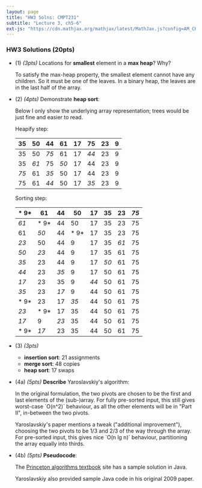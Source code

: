 ```yaml
---
layout: page
title: "HW3 Solns: CMPT231"
subtitle: "Lecture 3, ch5-6"
ext-js: "https://cdn.mathjax.org/mathjax/latest/MathJax.js?config=AM_CHTML"
---
```


### HW3 Solutions (20pts)

+ (1) *(3pts)* Locations for **smallest** element in a **max heap**? Why? 

  To satisfy the max-heap property, the smallest element cannot have any
  children.  So it must be one of the leaves.  In a binary heap, the leaves
  are in the last half of the array.

+ (2) *(4pts)* Demonstrate **heap sort**:

  Below I only show the underlying array representation; trees would be
  just fine and easier to read.

  Heapify step:

  | 35 | 50 | 44 | 61 | 17 | 75 | 23 |  9 |
  |----|----|----|----|----|----|----|----|
  | 35 | 50 |*75*| 61 | 17 |*44*| 23 |  9 |
  | 35 |*61*| 75 |*50*| 17 | 44 | 23 |  9 |
  |*75*| 61 |*35*| 50 | 17 | 44 | 23 |  9 |
  | 75 | 61 |*44*| 50 | 17 |*35*| 23 |  9 |

  Sorting step:

  |* 9*| 61 | 44 | 50 | 17 | 35 | 23 |*75*|
  |----|----|----|----|----|----|----|----|
  |*61*|* 9*| 44 | 50 | 17 | 35 | 23 | 75 |
  | 61 |*50*| 44 |* 9*| 17 | 35 | 23 | 75 |
  |*23*| 50 | 44 |  9 | 17 | 35 |*61*| 75 |
  |*50*|*23*| 44 |  9 | 17 | 35 | 61 | 75 |
  |*35*| 23 | 44 |  9 | 17 |*50*| 61 | 75 |
  |*44*| 23 |*35*|  9 | 17 | 50 | 61 | 75 |
  |*17*| 23 | 35 |  9 |*44*| 50 | 61 | 75 |
  |*35*| 23 |*17*|  9 | 44 | 50 | 61 | 75 |
  |* 9*| 23 | 17 |*35*| 44 | 50 | 61 | 75 |
  |*23*|* 9*| 17 | 35 | 44 | 50 | 61 | 75 |
  |*17*|  9 |*23*| 35 | 44 | 50 | 61 | 75 |
  |* 9*|*17*| 23 | 35 | 44 | 50 | 61 | 75 |

+ (3) *(3pts)*
  + **insertion sort**: 21 assignments
  + **merge sort**: 48 copies
  + **heap sort**: 17 swaps 

+ (4a) *(5pts)* **Describe** Yaroslavskiy's algorithm:

  In the original formulation, the two pivots are chosen to be the
  first and last elements of the (sub-)array.  For fully pre-sorted
  input, this still gives worst-case \`O(n^2)\` behaviour, as all the
  other elements will be in "Part II", in-between the two pivots.

  Yaroslavskiy's paper mentions a tweak ("additional improvement"),
  choosing the two pivots to be 1/3 and 2/3 of the way through the array.
  For pre-sorted input, this gives nice \`O(n lg n)\` behaviour,
  partitioning the array equally into thirds.

+ (4b) *(5pts)* **Pseudocode**:

  The [Princeton algorithms textbook](http://algs4.cs.princeton.edu/23quicksort/QuickDualPivot.java.html) site has a sample solution in Java.

  Yaroslavskiy also provided sample Java code in his original 2009 paper.

